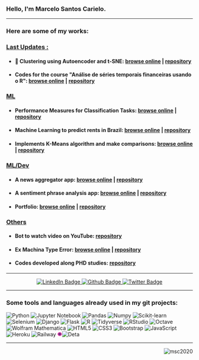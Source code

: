 <h3>Hello, I'm Marcelo Santos Carielo.</h3> 

<hr>

<h3>Here are some of my works:</h3>


<div>
    <h3><u>Last Updates :</u></h3>
    <ul>
        <li><h4>👀 Clustering using Autoencoder and t-SNE: <a href="https://github.com/msc2020/autoenconder_studies/blob/main/Clustering%20using%20Autoencoder%20and%20t-SNE.ipynb">browse online</a> | <a href="https://github.com/msc2020/autoenconder_studies">repository</a>
        </h4></li>
    </ul>    
    <ul>
        <li><h4> Codes for the course "Análise de séries temporais financeiras usando o R": <a href="https://rpubs.com/msc2020">browse online</a> | <a href="https://github.com/msc2020/curso_series_temporais_financeiras">repository</a>
        </h4></li>
    </ul>
</div>
<div>

<div>
    <h3><u>ML</u></h3>
    <ul>
        <li><h4> Performance Measures for Classification Tasks: <a href="https://github.com/msc2020/ml-metrics-classification/blob/main/notebooks/ml_metrics_classification_pt1.ipynb">browse online</a> | <a href="https://github.com/msc2020/ml-metrics-classification">repository</a>
        </h4></li>
        <li><h4> Machine Learning to predict rents in Brazil: <a href="https://mybinder.org/v2/gh/msc2020/brazil-rents-machine-learning/HEAD?labpath=Machine%20Learning%20-%20Predict%20rent%20value.ipynb">browse online</a> | <a href="https://github.com/msc2020/brazil-rents-machine-learning">repository</a>
        </h4></li>
        <li><h4> Implements K-Means algorithm and make comparisons: <a href="https://mybinder.org/v2/gh/msc2020/ml-k-means/HEAD?labpath=notebooks%2Fml_kmeans.ipynb">browse online</a> | <a href="https://github.com/msc2020/ml-k-means">repository</a>
        </h4></li>
    </ul>
</div>
<div>
    <h3><u>ML/Dev</u></h3>
    <ul>
        <li><h4> A news aggregator app: <a href="https://newsaggapp-1-j9368482.deta.app/">browse online</a> | <a href="https://github.com/msc2020/news-agg-app">repository</a>
        </h4></li>
        <li><h4> A sentiment phrase analysis app: <a href="https://spacedetafiles-1-p8717802.deta.app/">browse online</a> | <a href="https://github.com/msc2020/type-a-phrase-app">repository</a>
        </h4></li>
        <li><h4> Portfolio: <a href="https://portfolio-1-c9901895.deta.app/">browse online</a> | <a href="https://github.com/msc2020/app-home-page">repository</a>
        </h4></li>
    </ul>
</div>
<div>
    <h3><u>Others</u></h3>
    <ul>
        <li><h4> Bot to watch video on YouTube: <a href="https://github.com/msc2020/bot-youtube">repository</a>
        </h4></li>
        <li><h4> Ex Machina Type Error: <a href="https://mybinder.org/v2/gh/msc2020/ex-machina-type-error/HEAD?labpath=Ex%20Machina.ipynb">browse online</a> | <a href="https://github.com/msc2020/ex-machina-type-error">repository</a>
        </h4></li>
         <li><h4> Codes developed along PHD studies: <a href="https://github.com/msc2020/intersecao_de_esferas">repository</a>
        </h4></li>    
    </ul>
</div>

<hr>
<div align="center">
  <a href="https://br.linkedin.com/in/marcelo-santos-carielo-304143224">
    <img src="https://img.shields.io/badge/LinkedIn-blue?style=for-the-badge&logo=linkedin&logoColor=white" alt="LinkedIn Badge"/>
  </a>
  <a href="https://github.com/msc2020">
    <img src="https://img.shields.io/badge/Github-181717?style=for-the-badge&logo=github&logoColor=white" alt="Github Badge"/>
  </a>
  <a href="https://kaggle.com/msc2021">
    <img src="https://img.shields.io/badge/Kaggle-20BEFF?style=for-the-badge&logo=&logoColor=white" alt="Twitter Badge"/>    
  </a>
</div>

<hr>
<h3>Some tools and languages already used in my git projects:</h3>
<p>
    <img alt="Python" src="https://img.shields.io/badge/-Python-3776AB?style=flat-square&logo=python&logoColor=white"/>
    <img alt="Jupyter Notebook" src="https://img.shields.io/badge/-Jupyter Notebook-F37626?style=flat-square&logo=jupyter&logoColor=white"/>
    <img alt="Pandas" src="https://img.shields.io/badge/-Pandas-150458?style=flat-square&logo=pandas&logoColor=white"/>
    <img alt="Numpy" src="https://img.shields.io/badge/-Numpy-013243?style=flat-square&logo=numpy&logoColor=white"/>
    <img alt="Scikit-learn" src="https://img.shields.io/badge/-Scikitlearn-F7931E?style=flat-square&logo=scikitlearn&logoColor=white"/>
    <img alt="Selenium" src="https://img.shields.io/badge/-Selenium-43B02A?style=flat-square&logo=selenium&logoColor=white"/>
    <img alt="Django" src="https://img.shields.io/badge/-Django-092E20?style=flat-square&logo=django&logoColor=white"/>
    <img alt="Flask" src="https://img.shields.io/badge/-Flask-000000?style=flat-square&logo=flask&logoColor=white"/>
    <img alt="R" src="https://img.shields.io/badge/-R-276DC3?style=flat-square&logo=r&logoColor=white"/>
    <img alt="Tidyverse" src="https://img.shields.io/badge/-Tidyverse-1A162D?style=flat-square&logo=tidyverse&logoColor=white"/>
    <img alt="RStudio" src="https://img.shields.io/badge/-RStudio-75AADB?style=flat-square&logo=rstudio&logoColor=white"/>
    <img alt="Octave" src="https://img.shields.io/badge/-Octave-0790C0?style=flat-square&logo=octave&logoColor=white"/>
    <img alt="Wolfram Mathematica" src="https://img.shields.io/badge/-Wolfram Mathematica-DD1100?style=flat-square&logo=wolframmathematica&logoColor=white"/>
    <img alt="HTML5" src="https://img.shields.io/badge/-HTML-d84924?style=flat-square&logo=html5&logoColor=white"/>
    <img alt="CSS3" src="https://img.shields.io/badge/-CSS-214ce5?style=flat-square&logo=css3&logoColor=white"/> <img alt="Bootstrap" src="https://img.shields.io/badge/-Bootstrap-533979?style=flat-square&logo=bootstrap&logoColor=white"/>
    <img alt="JavaScript" src="https://img.shields.io/badge/-JavaScript-f5de19?style=flat-square&logo=javascript&logoColor=black"/>    
    <img alt="Heroku" src="https://img.shields.io/badge/-Heroku-430098?style=flat-square&logo=heroku&logoColor=white" />
    <img alt="Railway" src="https://img.shields.io/badge/-Railway-0B0D0E?style=flat-square&logo=railway&logoColor=white"/>
    <img src="https://raw.githubusercontent.com/deta/.github/main/profile/deta.svg" width="2.5%" height="3%"><img alt="Deta" src="https://img.shields.io/badge/-Deta-ffffff?style=flat-square&logo=deta&logoColor=white" />
</p>

<hr>
<p align="right"> <img src="https://komarev.com/ghpvc/?username=msc2020&label=Profile%20views&color=0e75b6&style=flat" alt="msc2020"/> </p>


<!--
https://simpleicons.org/
**msc2020/msc2020** is a ✨ _special_ ✨ repository because its `README.md` (this file) appears on your GitHub profile.
Here are some ideas to get you started:
- 🔭 I’m currently working on ...
- 🌱 I’m currently learning ...
- 👯 I’m looking to collaborate on ...
- 🤔 I’m looking for help with ...
- 💬 Ask me about ...
- 📫 How to reach me: ...
- 😄 Pronouns: ...
- ⚡ Fun fact: ...
- 🌐, 🗄️, 💻, 🛠️, 🐧, 🌱, 🔥, 📄, 👀, ⚡, 🤖, ☕, 👋
-->
